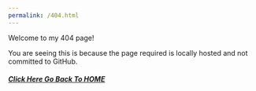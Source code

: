 ```yaml
---
permalink: /404.html
---
```


Welcome to my 404 page!

You are seeing this is because the page required is locally hosted and not committed to GitHub.

##### <a href="https://lovefluffy.github.io/myBlog/index.html">Click Here Go Back To HOME</a>